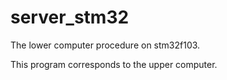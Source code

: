 # server_stm32
The lower computer procedure on stm32f103.

This program corresponds to the upper computer.
